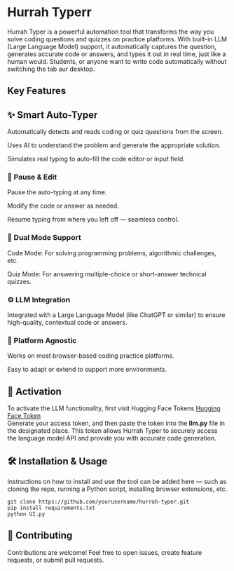 # Hurrah Typerr
Hurrah Typer is a powerful automation tool that transforms the way you solve coding questions and quizzes on practice platforms. With built-in LLM (Large Language Model) support, it automatically captures the question, generates accurate code or answers, and types it out in real time, just like a human would. Students, or anyone want to write code automatically without switching the tab aur desktop.


## Key Features
## ✨ Smart Auto-Typer

Automatically detects and reads coding or quiz questions from the screen.

Uses AI to understand the problem and generate the appropriate solution.

Simulates real typing to auto-fill the code editor or input field.

### 🛑 Pause & Edit

Pause the auto-typing at any time.

Modify the code or answer as needed.

Resume typing from where you left off — seamless control.

### 🔄 Dual Mode Support

Code Mode: For solving programming problems, algorithmic challenges, etc.

Quiz Mode: For answering multiple-choice or short-answer technical quizzes.

### ⚙️ LLM Integration

Integrated with a Large Language Model (like ChatGPT or similar) to ensure high-quality, contextual code or answers.

### 🎯 Platform Agnostic

Works on most browser-based coding practice platforms.

Easy to adapt or extend to support more environments.

## 🔑 Activation

To activate the LLM functionality, first visit Hugging Face Tokens [Hugging Face Token](https://huggingface.co/settings/tokens)                                
Generate your access token, and then paste the token into the **llm.py** file in the designated place. This token allows Hurrah Typer to securely access the language model API and provide you with accurate code generation.


## 🛠️ Installation & Usage

Instructions on how to install and use the tool can be added here — such as cloning the repo, running a Python script, installing browser extensions, etc.
```
git clone https://github.com/yourusername/hurrah-typer.git
pip install requirements.txt
python UI.py
```
## 🤝 Contributing

Contributions are welcome! Feel free to open issues, create feature requests, or submit pull requests.
